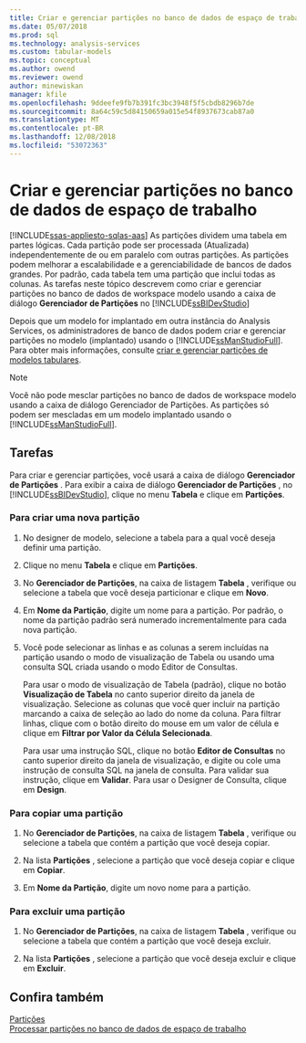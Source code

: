 ```yaml
---
title: Criar e gerenciar partições no banco de dados de espaço de trabalho do Analysis Services | Microsoft Docs
ms.date: 05/07/2018
ms.prod: sql
ms.technology: analysis-services
ms.custom: tabular-models
ms.topic: conceptual
ms.author: owend
ms.reviewer: owend
author: minewiskan
manager: kfile
ms.openlocfilehash: 9ddeefe9fb7b391fc3bc3948f5f5cbdb8296b7de
ms.sourcegitcommit: 8a64c59c5d84150659a015e54f8937673cab87a0
ms.translationtype: MT
ms.contentlocale: pt-BR
ms.lasthandoff: 12/08/2018
ms.locfileid: "53072363"
---
```

# <a name="create-and-manage-partitions-in-the-workspace-database"></a>Criar e gerenciar partições no banco de dados de espaço de trabalho 
[!INCLUDE[ssas-appliesto-sqlas-aas](../../includes/ssas-appliesto-sqlas-aas.md)]
  As partições dividem uma tabela em partes lógicas. Cada partição pode ser processada (Atualizada) independentemente de ou em paralelo com outras partições. As partições podem melhorar a escalabilidade e a gerenciabilidade de bancos de dados grandes. Por padrão, cada tabela tem uma partição que inclui todas as colunas. As tarefas neste tópico descrevem como criar e gerenciar partições no banco de dados de workspace modelo usando a caixa de diálogo **Gerenciador de Partições** no [!INCLUDE[ssBIDevStudio](../../includes/ssbidevstudio-md.md)]  
  
 Depois que um modelo for implantado em outra instância do Analysis Services, os administradores de banco de dados podem criar e gerenciar partições no modelo (implantado) usando o [!INCLUDE[ssManStudioFull](../../includes/ssmanstudiofull-md.md)]. Para obter mais informações, consulte [criar e gerenciar partições de modelos tabulares](../../analysis-services/tabular-models/create-and-manage-tabular-model-partitions-ssas-tabular.md).  
  
> [!NOTE]  
>  Você não pode mesclar partições no banco de dados de workspace modelo usando a caixa de diálogo Gerenciador de Partições. As partições só podem ser mescladas em um modelo implantado usando o [!INCLUDE[ssManStudioFull](../../includes/ssmanstudiofull-md.md)].  
  
## <a name="tasks"></a>Tarefas  
 Para criar e gerenciar partições, você usará a caixa de diálogo **Gerenciador de Partições** . Para exibir a caixa de diálogo **Gerenciador de Partições** , no [!INCLUDE[ssBIDevStudio](../../includes/ssbidevstudio-md.md)], clique no menu **Tabela** e clique em **Partições**.  
  
###  <a name="bkmk_create_new"></a> Para criar uma nova partição  
  
1.  No designer de modelo, selecione a tabela para a qual você deseja definir uma partição.  
  
2.  Clique no menu **Tabela** e clique em **Partições**.  
  
3.  No **Gerenciador de Partições**, na caixa de listagem **Tabela** , verifique ou selecione a tabela que você deseja particionar e clique em **Novo**.  
  
4.  Em **Nome da Partição**, digite um nome para a partição. Por padrão, o nome da partição padrão será numerado incrementalmente para cada nova partição.  
  
5.  Você pode selecionar as linhas e as colunas a serem incluídas na partição usando o modo de visualização de Tabela ou usando uma consulta SQL criada usando o modo Editor de Consultas.  
  
     Para usar o modo de visualização de Tabela (padrão), clique no botão **Visualização de Tabela** no canto superior direito da janela de visualização. Selecione as colunas que você quer incluir na partição marcando a caixa de seleção ao lado do nome da coluna. Para filtrar linhas, clique com o botão direito do mouse em um valor de célula e clique em **Filtrar por Valor da Célula Selecionada**.  
  
     Para usar uma instrução SQL, clique no botão **Editor de Consultas** no canto superior direito da janela de visualização, e digite ou cole uma instrução de consulta SQL na janela de consulta. Para validar sua instrução, clique em **Validar**. Para usar o Designer de Consulta, clique em **Design**.  
  
###  <a name="bkmk_copy"></a> Para copiar uma partição  
  
1.  No **Gerenciador de Partições**, na caixa de listagem **Tabela** , verifique ou selecione a tabela que contém a partição que você deseja copiar.  
  
2.  Na lista **Partições** , selecione a partição que você deseja copiar e clique em **Copiar**.  
  
3.  Em **Nome da Partição**, digite um novo nome para a partição.  
  
###  <a name="bkmk_delete"></a> Para excluir uma partição  
  
1.  No **Gerenciador de Partições**, na caixa de listagem **Tabela** , verifique ou selecione a tabela que contém a partição que você deseja excluir.  
  
2.  Na lista **Partições** , selecione a partição que você deseja excluir e clique em **Excluir**.  
  
## <a name="see-also"></a>Confira também  
 [Partições](../../analysis-services/tabular-models/partitions-ssas-tabular.md)   
 [Processar partições no banco de dados de espaço de trabalho](../../analysis-services/tabular-models/process-partitions-in-the-workspace-databse-ssas-tabular.md)  
  
  
